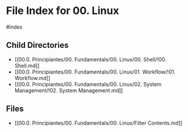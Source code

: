 # File Index for 00. Linux
#index

## Child Directories

- [[00.0. Principiantes/00. Fundamentals/00. Linux/00. Shell/!00. Shell.md]]
- [[00.0. Principiantes/00. Fundamentals/00. Linux/01. Workflow/!01. Workflow.md]]
- [[00.0. Principiantes/00. Fundamentals/00. Linux/02. System Management/!02. System Management.md]]

## Files

- [[00.0. Principiantes/00. Fundamentals/00. Linux/Filter Contents.md]]
